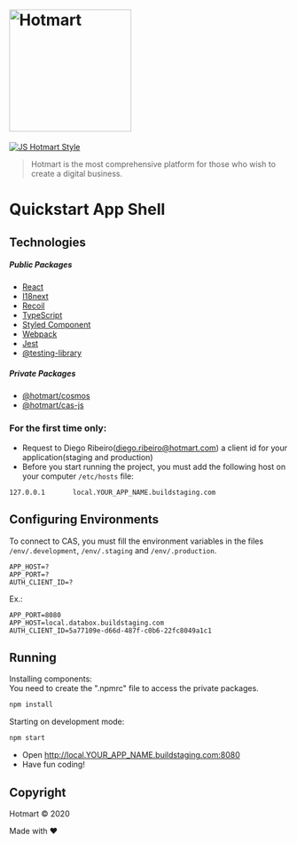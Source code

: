 # <img src="https://app-vlc.hotmart.com/images/icons/hotmart-logo.svg" alt="Hotmart" width="220">

[![JS Hotmart Style](https://img.shields.io/badge/code%20style-hotmart-F04E23.svg)](https://www.npmjs.com/package/eslint-config-hotmart)

> Hotmart is the most comprehensive platform for those who wish to create a digital business.

# Quickstart App Shell

## Technologies

##### Public Packages
* [React](https://github.com/facebook/react)
* [I18next](https://react.i18next.com)
* [Recoil](https://recoiljs.org)
* [TypeScript](https://github.com/microsoft/TypeScript)
* [Styled Component](https://styled-components.com)
* [Webpack](https://webpack.js.org)
* [Jest](https://jestjs.io)
* [@testing-library](https://testing-library.com)

##### Private Packages
* [@hotmart/cosmos](https://github.com/Hotmart-Org/cosmos)
* [@hotmart/cas-js](https://github.com/Hotmart-Org/cas-js)

### For the first time only:

* Request to Diego Ribeiro(diego.ribeiro@hotmart.com) a client id for your application(staging and production)
* Before you start running the project, you must add the following host on your computer `/etc/hosts` file:
```
127.0.0.1       local.YOUR_APP_NAME.buildstaging.com
```

## Configuring Environments

To connect to CAS, you must fill the environment variables in the files 
`/env/.development`, `/env/.staging` and `/env/.production`.

```
APP_HOST=?
APP_PORT=?
AUTH_CLIENT_ID=?
```

Ex.:
```
APP_PORT=8080
APP_HOST=local.databox.buildstaging.com
AUTH_CLIENT_ID=5a77109e-d66d-487f-c0b6-22fc8049a1c1
```

## Running

Installing components: <br />
You need to create the ".npmrc" file to access the private packages.

```sh
npm install
```

Starting on development mode:

```sh
npm start
```

* Open http://local.YOUR_APP_NAME.buildstaging.com:8080
* Have fun coding!

## Copyright
Hotmart &copy; 2020

Made with ❤
